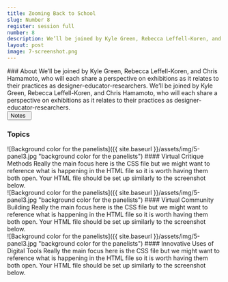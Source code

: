 ```yaml
---
title: Zooming Back to School
slug: Number 8
register: session full
number: 8
description: We’ll be joined by Kyle Green, Rebecca Leffell-Koren, and Chris Hamamoto, who will each share a perspective on exhibitions as it relates to their practices as designer-educator-researchers. We’ll be joined by Kyle Green, Rebecca Leffell-Koren, and Chris Hamamoto, who will each share a perspective on exhibitions as it relates to their practices as designer-educator-researchers.
layout: post
image: 7-screenshot.png
---
```

<section class="intro-material" markdown="1">
<div class="intro-text" markdown="1">
### About
We’ll be joined by Kyle Green, Rebecca Leffell-Koren, and Chris Hamamoto, who will each share a perspective on exhibitions as it relates to their practices as designer-educator-researchers. We’ll be joined by Kyle Green, Rebecca Leffell-Koren, and Chris Hamamoto, who will each share a perspective on exhibitions as it relates to their practices as designer-educator-researchers.
</div>
<div class="intro-button">
<a href="#"><button>Notes&ensp;<i class="fas fa-long-arrow-alt-down"></i></button></a>
</div>
</section>

### Topics
<section class="presenter-container-odd" markdown="1">
<article markdown="1">
![Background color for the panelists]({{ site.baseurl }}/assets/img/5-panel3.jpg "background color for the panelists")
#### Virtual Critique Methods
Really the main focus here is the CSS file but we might want to reference what is happening in the HTML file so it is worth having them both open. Your HTML file should be set up similarly to the screenshot below.
</article>

<article markdown="1">
![Background color for the panelists]({{ site.baseurl }}/assets/img/5-panel3.jpg "background color for the panelists")
#### Virtual Community Building
Really the main focus here is the CSS file but we might want to reference what is happening in the HTML file so it is worth having them both open. Your HTML file should be set up similarly to the screenshot below.
</article>

<article markdown="1">
![Background color for the panelists]({{ site.baseurl }}/assets/img/5-panel3.jpg "background color for the panelists")
#### Innovative Uses of Digital Tools
Really the main focus here is the CSS file but we might want to reference what is happening in the HTML file so it is worth having them both open. Your HTML file should be set up similarly to the screenshot below.
</article>

</section>
